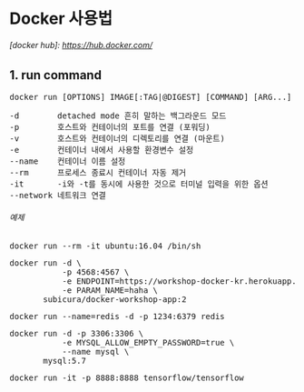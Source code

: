 # Docker 사용법

###### [docker hub]: https://hub.docker.com/

## 1. run command
<pre>
docker run [OPTIONS] IMAGE[:TAG|@DIGEST] [COMMAND] [ARG...]
</pre>

<pre>
‑d        detached mode 흔히 말하는 백그라운드 모드 
‑p        호스트와 컨테이너의 포트를 연결 (포워딩) 
‑v        호스트와 컨테이너의 디렉토리를 연결 (마운트) 
‑e        컨테이너 내에서 사용할 환경변수 설정 
‑‑name    컨테이너 이름 설정 
‑‑rm      프로세스 종료시 컨테이너 자동 제거 
‑it       ‑i와 ‑t를 동시에 사용한 것으로 터미널 입력을 위한 옵션 
‑‑network 네트워크 연결
</pre>

###### 예제
<pre>
docker run --rm -it ubuntu:16.04 /bin/sh
</pre>
<pre>
docker run -d \  
           -p 4568:4567 \  
           -e ENDPOINT=https://workshop-docker-kr.herokuapp.com/ \  
           -e PARAM_NAME=haha \  
       subicura/docker-workshop-app:2
</pre>
<pre>
docker run --name=redis -d -p 1234:6379 redis
</pre>
<pre>
docker run -d -p 3306:3306 \  
           -e MYSQL_ALLOW_EMPTY_PASSWORD=true \  
           --name mysql \  
       mysql:5.7
</pre>
<pre>
docker run -it -p 8888:8888 tensorflow/tensorflow
</pre>
